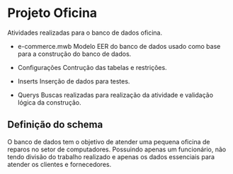 # Projeto Oficina

Atividades realizadas para o banco de dados oficina.

- e-commerce.mwb
Modelo EER do banco de dados usado como base para a construção do banco de dados.

- Configurações
Contrução das tabelas e restrições.

- Inserts
Inserção de dados para testes.

- Querys
Buscas realizadas para realização da atividade e validação lógica da construção.

## Definição do schema

O banco de dados tem o objetivo de atender uma pequena oficina de reparos no setor de computadores.
Possuindo apenas um funcionário, não tendo divisão do trabalho realizado e apenas os dados essenciais para atender os clientes e fornecedores.
